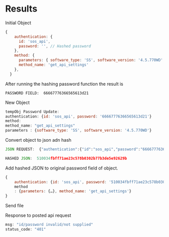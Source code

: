 # Results

Initial Object

```js
{
    authentication: {
      id: 'sos_api',
      password: '', // Hashed password
    },
    method: {
      parameters: { software_type: 'SS', software_version: '4.5.770WD' },
      method_name: 'get_api_settings'
    },
  }
```

After running the hashing password function the result is

`PASSWORD FIELD:  66667776366565613d21`

New Object

```js
tempObj Password Update:  
authentication: {id: 'sos_api', password: '66667776366565613d21'}
method:
method_name: "get_api_settings"
parameters : {software_type: 'SS', software_version: '4.5.770WD'}
```

Convert object to json adn hash

```js
JSON REQUEST:  {"authentication":{"id":"sos_api","password":"66667776366565613d21"},"method":{"parameters":{"software_type":"SS","software_version":"4.5.770WD"},"method_name":"get_api_settings"}}

HASHED JSON:  510034fbff71ae23c578b0302b77b3de5e92629b
```

Add hashed JSON to original password field of object. 

```js
{
    authentication: {id: 'sos_api', password: '510034fbff71ae23c578b0302b77b3de5e92629b'}
    method
    : {parameters: {…}, method_name: 'get_api_settings'}
}
```

Send file 

Response to posted api request

```js
msg: "id/password invalid/not supplied"
status_code: "401"
```
